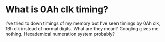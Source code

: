 
# What is 0Ah clk timing?

I've tried to down timings of my memory but I've seen timings by 0Ah clk, 1Bh clk instead of normal digits. What are they mean?
Googling gives me nothing. Hexademical numeration system probably?

        